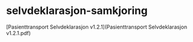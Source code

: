 # selvdeklarasjon-samkjoring

[Pasienttransport Selvdeklarasjon v1.2.1](Pasienttransport Selvdeklarasjon v1.2.1.pdf)

